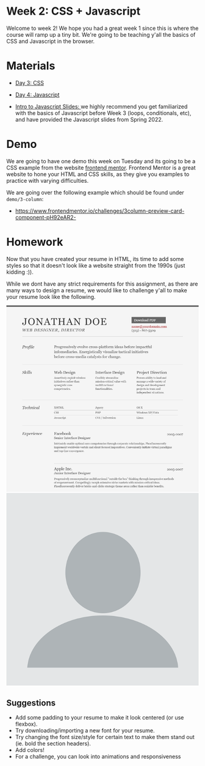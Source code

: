 # Week 2: CSS + Javascript

Welcome to week 2! We hope you had a great week 1 since this is where the course will ramp up a tiny bit. We're going to be teaching y'all the basics of CSS and Javascript in the browser.

# Materials
- [Day 3: CSS](https://docs.google.com/presentation/d/1bmYnokOi4jyHkhcKzBk4pSECgTIhKZxn/edit?usp=sharing&ouid=113681470195127276939&rtpof=true&sd=true)
- [Day 4: Javascript](https://docs.google.com/presentation/d/1ruU4smnMDMewppuA7S8QYmZSziauwcHw/edit?usp=sharing&ouid=113681470195127276939&rtpof=true&sd=true)

- [Intro to Javascript Slides: ](https://drive.google.com/drive/folders/1Ji7U3P1Siq0I-QAoYcsqdbepSrWaujDq?usp=sharing) we highly recommend you get familiarized with the basics of Javascript before Week 3 (loops, conditionals, etc), and have provided the Javascript slides from Spring 2022.

# Demo
We are going to have one demo this week on Tuesday and its going to be a CSS example from the website [frontend mentor](https://www.frontendmentor.io/). Frontend Mentor is a great website to hone your HTML and CSS skills, as they give you examples to practice with varying difficulties.

We are going over the following example which should be found under `demo/3-column`:
- https://www.frontendmentor.io/challenges/3column-preview-card-component-pH92eAR2-

# Homework
Now that you have created your resume in HTML, its time to add some styles so that it doesn't look like a website straight from the 1990s (just kidding :)).

While we dont have any strict requirements for this assignment, as there are many ways to design a resume, we would like to challenge y'all to make your resume look like the following.

![image](resume.png)
![image](pfp.jpg)

## Suggestions
- Add some padding to your resume to make it look centered (or use flexbox).
- Try downloading/importing a new font for your resume.
- Try changing the font size/style for certain text to make them stand out (ie. bold the section headers).
- Add colors!
- For a challenge, you can look into animations and responsiveness